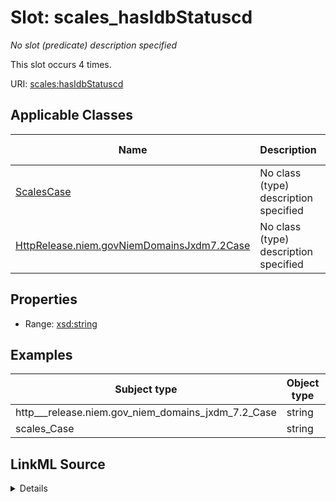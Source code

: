 

# Slot: scales_hasIdbStatuscd


_No slot (predicate) description specified_






This slot occurs 4 times.


URI: [scales:hasIdbStatuscd](http://schemas.scales-okn.org/rdf/scales#hasIdbStatuscd)



<!-- no inheritance hierarchy -->





## Applicable Classes

| Name | Description | Modifies Slot |
| --- | --- | --- |
| [ScalesCase](../classes/ScalesCase.md) | No class (type) description specified |  yes  |
| [HttpRelease.niem.govNiemDomainsJxdm7.2Case](../classes/HttpRelease.niem.govNiemDomainsJxdm7.2Case.md) | No class (type) description specified |  yes  |







## Properties

* Range: [xsd:string](http://www.w3.org/2001/XMLSchema#string)






## Examples

| Subject type | Object type | Example subject | Example object | Occurrences |
| --- | --- | --- | --- | --- |
| http___release.niem.gov_niem_domains_jxdm_7.2_Case | string | scales:/CaseCivil | L | 4 |
| scales_Case | string | scales:/CaseCivil | L | 4 |




## LinkML Source

<details>

```yaml
name: scales_hasIdbStatuscd
annotations:
  count:
    tag: count
    value: 4
description: No slot (predicate) description specified
examples:
- object:
    example_object: L
    example_object_type: string
    example_predicate: scales:hasIdbStatuscd
    example_subject: scales:/CaseCivil
    example_subject_type: http___release.niem.gov_niem_domains_jxdm_7.2_Case
- object:
    example_object: L
    example_object_type: string
    example_predicate: scales:hasIdbStatuscd
    example_subject: scales:/CaseCivil
    example_subject_type: scales_Case
from_schema: scales-kg
rank: 1000
slot_uri: scales:hasIdbStatuscd
alias: scales_hasIdbStatuscd
domain_of:
- http___release.niem.gov_niem_domains_jxdm_7.2_Case
- scales_Case
range: string

```
</details>
